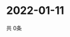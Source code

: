 # 2022-01-11
  共 0条

  <!-- BEGIN -->
  <!-- 最后更新时间Tue Jan 11 2022 18:05:45 GMT+0000 (Coordinated Universal Time) -->
  
  <!-- END -->
  
  